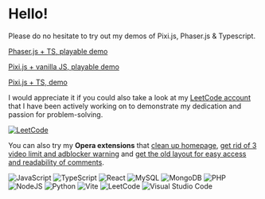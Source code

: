 # Hello!

Please do no hesitate to try out my demos of Pixi.js, Phaser.js & Typescript.

[Phaser.js + TS, playable demo](https://goingforit.pl/phaserjs-ts-demo)

[Pixi.js + vanilla JS, playable demo](https://goingforit.pl/pixi-js-demo)

[Pixi.js + TS, demo](https://goingforit.pl/pixi-ts-demo)

I would appreciate it if you could also take a look at my [LeetCode account](https://leetcode.com/u/marcin228) that I have been actively working on to demonstrate my dedication and passion for problem-solving.

[![LeetCode](https://leetcard.jacoblin.cool/marcin228?ext=heatmap)](https://leetcode.com/u/marcin228)

<!---
![LeetCode](https://leetcode-stats-six.vercel.app/?username=marcin228)
-->

You can also try my **Opera extensions** that [clean up homepage](https://github.com/marcin228/GoodOldTube), [get rid of 3 video limit and adblocker warning](https://github.com/marcin228/UnlimitedTube) and [get the old layout for easy access and readability of comments](https://github.com/marcin228/CommentsPlease).

![JavaScript](https://img.shields.io/badge/javascript-%23323330.svg?style=for-the-badge&logo=javascript&logoColor=%23F7DF1E)
![TypeScript](https://img.shields.io/badge/TypeScript-007ACC?style=for-the-badge&logo=typescript&logoColor=white)
![React](https://img.shields.io/badge/React-20232A?style=for-the-badge&logo=react&logoColor=61DAFB)
![MySQL](https://img.shields.io/badge/MySQL-00000F?style=for-the-badge&logo=mysql&logoColor=white)
![MongoDB](https://img.shields.io/badge/MongoDB-4EA94B?style=for-the-badge&logo=mongodb&logoColor=white)
![PHP](https://img.shields.io/badge/PHP-777BB4?style=for-the-badge&logo=php&logoColor=white)
![NodeJS](https://img.shields.io/badge/Node.js-43853D?style=for-the-badge&logo=node.js&logoColor=white)
![Python](https://img.shields.io/badge/Python-14354C?style=for-the-badge&logo=python&logoColor=white)
![Vite](https://img.shields.io/badge/vite-%23646CFF.svg?style=for-the-badge&logo=vite&logoColor=white)
![LeetCode](https://img.shields.io/badge/LeetCode-000000?style=for-the-badge&logo=LeetCode&logoColor=#d16c06)
![Visual Studio Code](https://img.shields.io/badge/Visual%20Studio%20Code-0078d7.svg?style=for-the-badge&logo=visual-studio-code&logoColor=white)